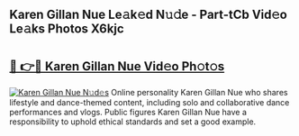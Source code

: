 ## Karen Gillan Nue Le𝚊k𝚎d N𝚞𝚍e - Part-tCb Vid𝚎o Le𝚊ks Photos X6kjc

# <h2><a href="http://fb5gc7.evod.top/?m=Karen+Gillan+Nue">🔗 👉🔴 Karen Gillan Nue Vid𝚎o Ph𝚘t𝚘s</a></h2>

[![Karen Gillan Nue N𝚞d𝚎s](https://i.imgur.com/8V9OHl7.gif)](http://fb5gc7.evod.top/?m=Karen+Gillan+Nue)
Online personality Karen Gillan Nue who shares lifestyle and dance-themed content, including solo and collaborative dance performances and vlogs. Public figures Karen Gillan Nue have a responsibility to uphold ethical standards and set a good example. 
